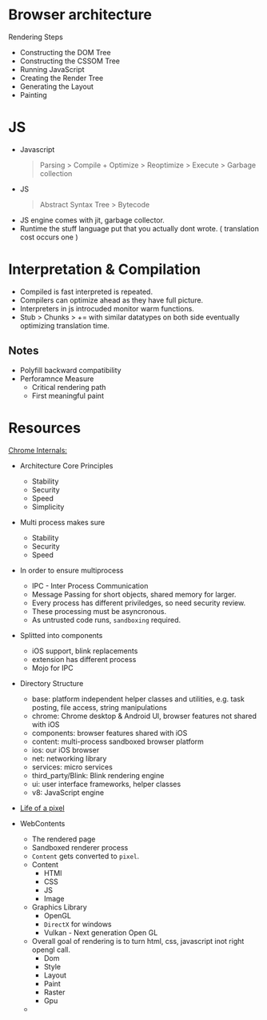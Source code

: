# Browser architecture

Rendering Steps
- Constructing the DOM Tree
- Constructing the CSSOM Tree
- Running JavaScript
- Creating the Render Tree
- Generating the Layout
- Painting


# JS

- Javascript 
    > Parsing > Compile + Optimize > Reoptimize > Execute > Garbage collection
- JS 
    > Abstract Syntax Tree > Bytecode
- JS engine comes with jit, garbage collector.
- Runtime the stuff language put that you actually dont wrote. ( translation cost occurs one )

# Interpretation & Compilation

- Compiled is fast interpreted is repeated.
- Compilers can optimize ahead as they have full picture.
- Interpreters in js introcuded monitor warm functions.
- Stub > Chunks > += with similar datatypes on both side
eventually optimizing translation time.

## Notes

- Polyfill backward compatibility
- Perforamnce Measure
    - Critical rendering path
    - First meaningful paint


# Resources

[Chrome Internals:](https://www.youtube.com/watch?v=PzzNuCk-e0Y&list=RDCMUCnUYZLuoy1rq1aVMwx4aTzw&start_radio=1&ab_channel=GoogleChromeDevelopers)

- Architecture Core Principles
    - Stability
    - Security
    - Speed
    - Simplicity

- Multi process makes sure
    - Stability
    - Security
    - Speed
    
- In order to ensure multiprocess
    - IPC - Inter Process Communication
    - Message Passing for short objects, shared memory for larger.
    - Every process has different priviledges, so need security review.
    - These processing must be asyncronous.
    - As untrusted code runs, `sandboxing` required.

- Splitted into components
    - iOS support, blink replacements
    - extension has different process
    - Mojo for IPC 

- Directory Structure
    - base: platform independent helper classes and utilities, e.g. task posting, file access, string manipulations
    - chrome: Chrome desktop & Android Ul, browser features not shared with iOS
    - components: browser features shared with iOS
    - content: multi-process sandboxed browser platform
    - ios: our iOS browser
    - net: networking library
    - services: micro services
    - third_party/Blink: Blink rendering engine
    - ui: user interface frameworks, helper classes
    -  v8: JavaScript engine

- [Life of a pixel](https://www.youtube.com/watch?v=m-J-tbAlFic&ab_channel=GoogleChromeDevelopers)

- WebContents
    - The rendered page
    - Sandboxed renderer process
    - `Content` gets converted to `pixel`.
    - Content
        - HTMl
        - CSS
        - JS
        - Image
    - Graphics Library
        - OpenGL
        - `DirectX` for windows
        - Vulkan - Next generation Open GL
    - Overall goal of rendering is to turn html, css, javascript inot right opengl call.
        - Dom
        - Style
        - Layout
        - Paint
        - Raster
        - Gpu
    -  